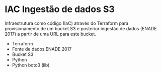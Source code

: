 ﻿# IAC Ingestão de dados S3
 
Infraestrutura como código (IaC) através do Terraform para provisionamento de um bucket S3 e posterior ingestão de dados (ENADE 2017) a partir de uma URL para este bucket.

* Terraform
* Fonte de dados ENADE 2017
* Bucket S3
* Python
* Python boto3 (lib)
